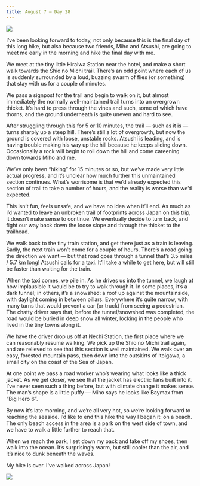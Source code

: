 ```yaml
---
title: August 7 — Day 28
---
```


![](./images/IMG_9256.jpg)

I’ve been looking forward to today, not only because this is the final day of this long hike, but also because two friends, Miho and Atsushi, are going to meet me early in the morning and hike the final day with me.

We meet at the tiny little Hiraiwa Station near the hotel, and make a short walk towards the Shio no Michi trail. There’s an odd point where each of us is suddenly surrounded by a loud, buzzing swarm of flies (or something) that stay with us for a couple of minutes.

We pass a signpost for the trail and begin to walk on it, but almost immediately the normally well-maintained trail turns into an overgrown thicket. It’s hard to press through the vines and such, some of which have thorns, and the ground underneath is quite uneven and hard to see.

After struggling through this for 5 or 10 minutes, the trail — such as it is — turns sharply up a steep hill. There’s still a lot of overgrowth, but now the ground is covered with loose, unstable rocks. Atsushi is leading, and is having trouble making his way up the hill because he keeps sliding down. Occasionally a rock will begin to roll down the hill and come careening down towards Miho and me.

We’ve only been “hiking” for 15 minutes or so, but we’ve made very little actual progress, and it’s unclear how much further this unmaintained section continues. What’s worrisome is that we’d already expected this section of trail to take a number of hours, and the reality is worse than we’d expected.

This isn’t fun, feels unsafe, and we have no idea when it’ll end. As much as I’d wanted to leave an unbroken trail of footprints across Japan on this trip, it doesn’t make sense to continue. We eventually decide to turn back, and fight our way back down the loose slope and through the thicket to the trailhead.

We walk back to the tiny train station, and get there just as a train is leaving. Sadly, the next train won’t come for a couple of hours. There’s a road going the direction we want — but that road goes through a tunnel that’s 3.5 miles / 5.7 km long! Atsushi calls for a taxi. It’ll take a while to get here, but will still be faster than waiting for the train.

When the taxi comes, we pile in. As he drives us into the tunnel, we laugh at how implausible it would be to try to walk through it. In some places, it’s a dark tunnel; in others, it’s a snowshed: a roof up against the mountainside, with daylight coming in between pillars. Everywhere it’s quite narrow, with many turns that would prevent a car (or truck) from seeing a pedestrian. The chatty driver says that, before the tunnel/snowshed was completed, the road would be buried in deep snow all winter, locking in the people who lived in the tiny towns along it.

We have the driver drop us off at Nechi Station, the first place where we can reasonably resume walking. We pick up the Shio no Michi trail again, and are relieved to see that this section is well maintained. We walk over an easy, forested mountain pass, then down into the outskirts of Itoigawa, a small city on the coast of the Sea of Japan.

At one point we pass a road worker who’s wearing what looks like a thick jacket. As we get closer, we see that the jacket has electric fans built into it. I’ve never seen such a thing before, but with climate change it makes sense. The man’s shape is a little puffy — Miho says he looks like Baymax from “Big Hero 6”.

By now it’s late morning, and we’re all very hot, so we’re looking forward to reaching the seaside. I’d like to end this hike the way I began it: on a beach. The only beach access in the area is a park on the west side of town, and we have to walk a little further to reach that.

When we reach the park, I set down my pack and take off my shoes, then walk into the ocean. It’s surprisingly warm, but still cooler than the air, and it’s nice to dunk beneath the waves.

My hike is over. I've walked across Japan!

![](./images/itoigawa.jpg)
